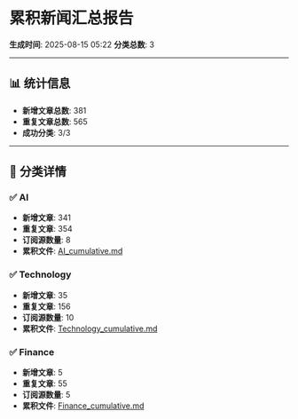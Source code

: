# 累积新闻汇总报告

**生成时间**: 2025-08-15 05:22
**分类总数**: 3

---

## 📊 统计信息

- **新增文章总数**: 381
- **重复文章总数**: 565
- **成功分类**: 3/3

---

## 📂 分类详情

### ✅ AI
- **新增文章**: 341
- **重复文章**: 354
- **订阅源数量**: 8
- **累积文件**: [AI_cumulative.md](./AI_cumulative.md)

### ✅ Technology
- **新增文章**: 35
- **重复文章**: 156
- **订阅源数量**: 10
- **累积文件**: [Technology_cumulative.md](./Technology_cumulative.md)

### ✅ Finance
- **新增文章**: 5
- **重复文章**: 55
- **订阅源数量**: 5
- **累积文件**: [Finance_cumulative.md](./Finance_cumulative.md)
